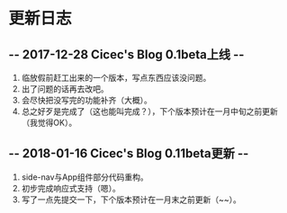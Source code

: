 # 更新日志

## -- 2017-12-28 Cicec's Blog 0.1beta上线 --

1. 临放假前赶工出来的一个版本，写点东西应该没问题。
1. 出了问题的话再去改吧。
1. 会尽快把没写完的功能补齐（大概）。
1. 总之好歹是完成了（这也能叫完成？），下个版本预计在一月中旬之前更新（我觉得OK）。

## -- 2018-01-16 Cicec's Blog 0.11beta更新 --

1. side-nav与App组件部分代码重构。
1. 初步完成响应式支持（嗯）。
1. 写了一点先提交一下，下个版本预计在一月末之前更新（~~）。